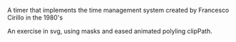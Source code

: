 A timer that implements the time management system created by  Francesco Cirillo in the 1980's

An exercise in svg, using masks and eased animated polyling clipPath.
